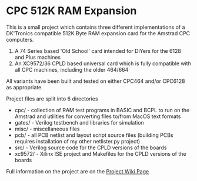 # CPC 512K RAM Expansion

This is a small project which contains three different implementations of a DK'Tronics compatible 512K Byte RAM expansion card for the Amstrad CPC computers.

  1. A 74 Series based 'Old School' card intended for DIYers for the 6128 and Plus machines
  2. An XC9572/36 CPLD based universal card which is fully compatible with all CPC machines, including the older 464/664

All variants have been built and tested on either CPC464 and/or CPC6128 as appropriate.

Project files are split into 6 directories

  * cpc/ - collection of RAM test programs in BASIC and BCPL to run on the Amstrad and utilities for converting files to/from MacOS text formats
  * gates/ - Verilog testbench and libraries for simulation
  * misc/ - miscellaneous files
  * pcb/ - all PCB netlist and layout script source files (building PCBs requires installation of my other netlister.py project)
  * src/ - Verilog source code for the CPLD versions of the boards
  * xc9572/ - Xilinx ISE project and Makefiles for the CPLD versions of the boards

Full information on the project are on the [Project Wiki Page](https://github.com/revaldinho/cpc_ram_expansion/wiki)


